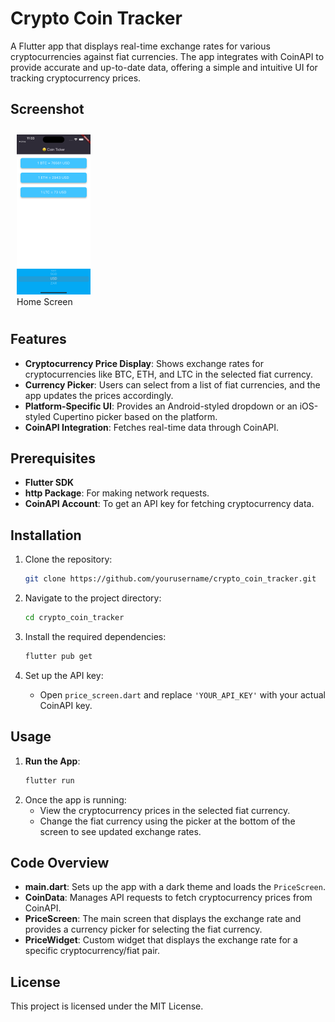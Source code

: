
# Crypto Coin Tracker

A Flutter app that displays real-time exchange rates for various cryptocurrencies against fiat currencies. The app integrates with CoinAPI to provide accurate and up-to-date data, offering a simple and intuitive UI for tracking cryptocurrency prices.

## Screenshot

<p align="center">
  <figure style="display: inline-block; margin: 10px;">
    <img src="assets/homescreen_screenshot.png" alt="Home Screen" width="25%">
    <figcaption>Home Screen</figcaption>
  </figure>
</p>

## Features
- **Cryptocurrency Price Display**: Shows exchange rates for cryptocurrencies like BTC, ETH, and LTC in the selected fiat currency.
- **Currency Picker**: Users can select from a list of fiat currencies, and the app updates the prices accordingly.
- **Platform-Specific UI**: Provides an Android-styled dropdown or an iOS-styled Cupertino picker based on the platform.
- **CoinAPI Integration**: Fetches real-time data through CoinAPI.

## Prerequisites

- **Flutter SDK**
- **http Package**: For making network requests.
- **CoinAPI Account**: To get an API key for fetching cryptocurrency data.

## Installation

1. Clone the repository:
   ```bash
   git clone https://github.com/yourusername/crypto_coin_tracker.git
   ```
2. Navigate to the project directory:
   ```bash
   cd crypto_coin_tracker
   ```
3. Install the required dependencies:
   ```bash
   flutter pub get
   ```

4. Set up the API key:
   - Open `price_screen.dart` and replace `'YOUR_API_KEY'` with your actual CoinAPI key.

## Usage

1. **Run the App**:
   ```bash
   flutter run
   ```
2. Once the app is running:
   - View the cryptocurrency prices in the selected fiat currency.
   - Change the fiat currency using the picker at the bottom of the screen to see updated exchange rates.

## Code Overview

- **main.dart**: Sets up the app with a dark theme and loads the `PriceScreen`.
- **CoinData**: Manages API requests to fetch cryptocurrency prices from CoinAPI.
- **PriceScreen**: The main screen that displays the exchange rate and provides a currency picker for selecting the fiat currency.
- **PriceWidget**: Custom widget that displays the exchange rate for a specific cryptocurrency/fiat pair.

## License

This project is licensed under the MIT License.
